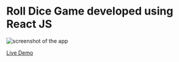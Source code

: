 # Roll Dice Game developed using React JS

![screenshot of the app](https://raw.githubusercontent.com/praveenorugantitech/praveenorugantitech-reactjs-projects/master/0_Projects/praveenorugantitech-roll-dice/src/images/screenshot.PNG "Roll Dice Game")

[Live Demo](https://praveenorugantitech-rolldice.firebaseapp.com/)
